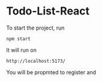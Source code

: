 # Todo-List-React
To start the project, run

    npm start
    
It will run on

    http://localhost:5173/
    
You will be propmted to register and 